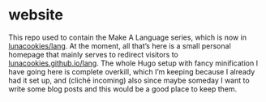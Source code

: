 # website

This repo used to contain the Make A Language series, which is now in [lunacookies/lang](https://github.com/lunacookies/lang). At the moment, all that’s here is a small personal homepage that mainly serves to redirect visitors to [lunacookies.github.io/lang](https://lunacookies.github.io/lang). The whole Hugo setup with fancy minification I have going here is complete overkill, which I’m keeping because I already had it set up, and (cliché incoming) also since maybe someday I want to write some blog posts and this would be a good place to keep them.
